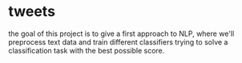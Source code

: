 # tweets
the goal of this project is to give a first approach to NLP, where we'll preprocess text data and train different classifiers trying to solve a classification task with the best possible score.
